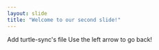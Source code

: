 ```yaml
---
layout: slide
title: "Welcome to our second slide!"
---
```

Add turtle-sync's file
Use the left arrow to go back!
